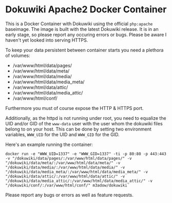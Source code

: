 # Dokuwiki Apache2 Docker Container

This is a Docker Container with Dokuwiki using the official `php:apache` baseimage. The image is built with the latest Dokuwiki release. It is in an early stage, so please report any occuring errors or bugs. Please be aware I haven't yet looked into serving HTTPS.


To keep your data persistent between container starts you need a plethora of volumes:
* /var/www/html/data/pages/
* /var/www/html/data/meta/
* /var/www/html/data/media/
* /var/www/html/data/media_meta/
* /var/www/html/data/attic/
* /var/www/html/data/media_attic/
* /var/www/html/conf/

Furthermore you must of course expose the HTTP & HTTPS port.

Additionally, as the httpd is not running under root, you need to equalize the UID and/or GID of the `www-data` user with the user whom the dokuwiki files belong to on your host. This can be done by setting two environment variables, `WWW_UID` for the UID and `WWW_GID` for the GID.

Here's an example running the container:

    docker run -e "WWW_UID=1337" -e "WWW_GID=1337" -ti -p 80:80 -p 443:443 -v "/dokuwiki/data/pages/:/var/www/html/data/pages/" -v "/dokuwiki/data/meta/:/var/www/html/data/meta/" -v "/dokuwiki/data/media/:/var/www/html/data/media/" -v "/dokuwiki/data/media_meta/:/var/www/html/data/media_meta/" -v "/dokuwiki/data/attic/:/var/www/html/data/attic/" -v "/dokuwiki/data/media_attic/:/var/www/html/data/media_attic/" -v "/dokuwiki/conf/:/var/www/html/conf/" m3adow/dokuwiki`


Please report any bugs or errors as well as feature requests.
